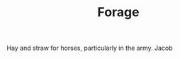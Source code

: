 ---
title: Forage
letter: F
permalink: "/definitions/bld-forage.html"
body: Hay and straw for horses, particularly in the army. Jacob
published_at: '2018-07-07'
source: Black's Law Dictionary 2nd Ed (1910)
layout: post
---